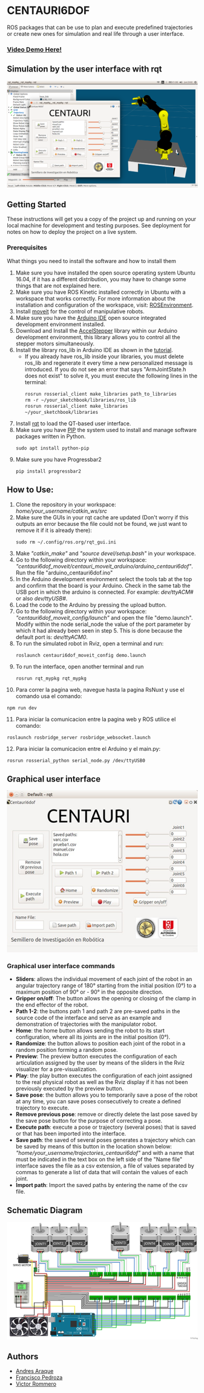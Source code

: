 # CENTAURI6DOF
ROS packages that can be use to plan and execute predefined trajectories or create new ones for simulation and real life through a user interface.
### [Video Demo Here!](https://youtu.be/Sm1RTgK0xwU)
## Simulation by the user interface with rqt
![centauri_rviz_gui.png](/centauri_rviz_gui.png)

## Getting Started
These instructions will get you a copy of the project up and running on your local machine for development and testing purposes. See deployment for notes on how to deploy the project on a live system.

### Prerequisites
What things you need to install the software and how to install them
1. Make sure you have installed the open source operating system Ubuntu 16.04, if it has a different distribution, you may have to change some things that are not explained here.
2. Make sure you have ROS Kinetic installed correctly in Ubuntu with a workspace that works correctly. For more information about the installation and configuration of the workspace, visit: [ROSEnvironment](http://wiki.ros.org/ROS/Tutorials/InstallingandConfiguringROSEnvironment).
3. Install [moveit](http://docs.ros.org/kinetic/api/moveit_tutorials/html/doc/getting_started/getting_started.html#install-moveit) for the control of manipulative robots.
4. Make sure you have the [Arduino IDE](https://www.arduino.cc/en/Main/Software) open source integrated development environment installed.
5. Download and Install the [AccelStepper](http://www.airspayce.com/mikem/arduino/AccelStepper/AccelStepper-1.57.zip) library within our Arduino development environment, this library allows you to control all the stepper motors simultaneously.
6. Install the library ros_lib in Arduino IDE as shown in the [tutorial](http://wiki.ros.org/rosserial_arduino/Tutorials/Arduino%20IDE%20Setup).
   - If you already have ros_lib inside your libraries, you must delete ros_lib and regenerate it every time a new personalized message is introduced. If you do not see an error that says "ArmJointState.h does not exist" to solve it, you must execute the following lines in the terminal:
      ```
      rosrun rosserial_client make_libraries path_to_libraries
      rm -r ~/your_sketchbook/libraries/ros_lib
      rosrun rosserial_client make_libraries ~/your_sketchbook/libraries
      ```
7. Install [rqt](http://wiki.ros.org/rqt/UserGuide/Install/Groovy) to load the QT-based user interface.
8. Make sure you have [PIP](https://pypi.org/project/pip/) the system used to install and manage software packages written in Python.
   ```
   sudo apt install python-pip
   ```
9. Make sure you have Progressbar2
   ```
   pip install progressbar2
   ```
## How to Use:
1. Clone the repository in your workspace: _home/your_username/catkin_ws/src_
2. Make sure the GUIs in your rqt cache are updated (Don't worry if this outputs an error because the file could not be found, we just want to remove it if it is already there):
   ```
   sudo rm ~/.config/ros.org/rqt_gui.ini
   ```
3. Make _"catkin_make"_ and _"source devel/setup.bash"_ in your workspace.
4. Go to the following directory within your workspace: _"centauri6dof_moveit/centauri_moveit_arduino/arduino_centauri6dof"_. Run the file "arduino_centauri6dof.ino"
5. In the Arduino development environment select the tools tab at the top and confirm that the board is your Arduino. Check in the same tab the USB port in which the arduino is connected. For example: _dev/ttyACM#_ or also _dev/ttyUSB#_.
6. Load the code to the Arduino by pressing the upload button.
7. Go to the following directory within your workspace: _"centauri6dof_moveit_config/launch"_ and open the file "demo.launch". Modify within the node serial_node the value of the port parameter by which it had already been seen in step 5. This is done because the default port is: _dev/ttyACM0_.
8. To run the simulated robot in Rviz, open a terminal and run:
   ```
   roslaunch centauri6dof_moveit_config demo.launch 
   ```
9. To run the interface, open another terminal and run
   ```
   rosrun rqt_mypkg rqt_mypkg
   ```
10. Para correr la pagina web, navegue hasta la pagina RsNuxt y use el comando usa el comando: 
   ```
   npm run dev
   ```
11. Para iniciar la comunicacion entre la pagina web y ROS utilice el comando: 
   ```
   roslaunch rosbridge_server rosbridge_websocket.launch
   ```
12. Para iniciar la comunicacion entre el Arduino y el main.py: 
   ```
   rosrun rosserial_python serial_node.py /dev/ttyUSB0
   ```
   
## Graphical user interface
![gui.png](/GUI.png)
### Graphical user interface commands
- **Sliders**: allows the individual movement of each joint of the robot in an angular trajectory range of 180° starting from the initial position (0°) to a maximum position of 90° or - 90° in the opposite direction.
- **Gripper on/off**: The button allows the opening or closing of the clamp in the end effector of the robot.
- **Path 1-2**: the buttons path 1 and path 2 are pre-saved paths in the source code of the interface and serve as an example and demonstration of trajectories with the manipulator robot.
- **Home**: the home button allows sending the robot to its start configuration, where all its joints are in the initial position (0°).
- **Randomize**: the button allows to position each joint of the robot in a random position forming a random pose.
- **Preview**: The preview button executes the configuration of each articulation assigned by the user by means of the sliders in the Rviz visualizer for a pre-visualization.
- **Play**: the play button executes the configuration of each joint assigned to the real physical robot as well as the Rviz display if it has not been previously executed by the preview button.
- **Save pose**: the button allows you to temporarily save a pose of the robot at any time, you can save poses consecutively to create a defined trajectory to execute.
- **Remove previous pose**: remove or directly delete the last pose saved by the save pose button for the purpose of correcting a pose.
- **Execute path**: execute a pose or trajectory (several poses) that is saved or that has been imported into the interface.
- **Save path**: the saved of several poses generates a trajectory which can be saved by means of this button in the location shown below: _"home/your_username/trajectories_centauri6dof"_ and with a name that must be indicated in the text box on the left side of the "Name file" interface saves the file as a csv extension, a file of values separated by commas to generate a list of data that will contain the values of each joint.
- **Import path**: Import the saved paths by entering the name of the csv file.
## Schematic Diagram
![diagram.png](/diagram.png)
## Authors
- [Andres Araque](https://github.com/andresaraque)
- [Francisco Pedroza](https://github.com/franciscopedroza030595)
- [Victor Rommero](https://github.com/vromerocano)
